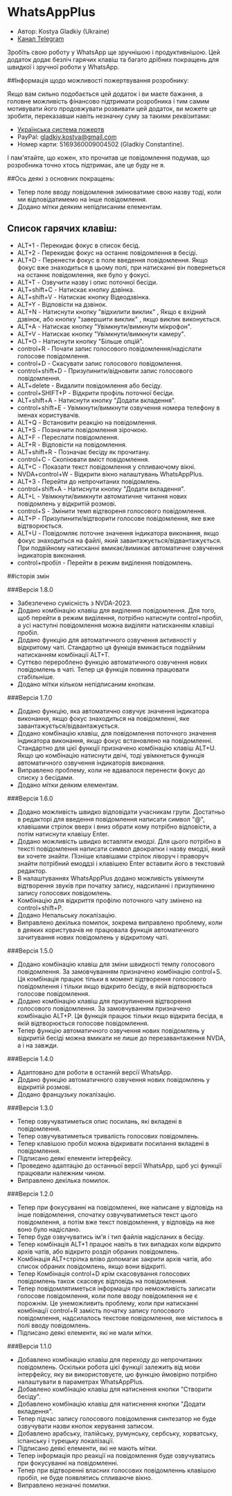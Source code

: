 # WhatsAppPlus

* Автор: Kostya Gladkiy (Ukraine)
* [Канал Telegram](https://t.me/unigramPlus)

Зробіть свою роботу у WhatsApp ще зручнішою і продуктивнішою. Цей додаток додає безліч гарячих клавіш та багато дрібних покращень для швидкої і зручної роботи у WhatsApp.

##Інформація щодо можливості пожертвування розробнику:

Якщо вам сильно подобається цей додаток і ви маєте бажання, а головне можливість фінансово підтримати розробника і тим самим мотивувати його продовжувати розвивати цей додаток, ви можете це зробити, переказавши навіть незначну суму за такими реквізитами:

* [Українська система пожертв](https://unigramplus.diaka.ua/donate)
* PayPal: gladkiy.kostya@gmail.com
* Номер карти: 5169360009004502 (Gladkiy Constantine).

І пам'ятайте, що кожен, хто прочитав це повідомлення подумав, що розробника точно хтось підтримає, але це буду не я.

##Ось деякі з основних покращень:

* Тепер поле вводу повідомлення змінюватиме свою назву тоді, коли ми відповідатимемо на інше повідомлення.
* Додано мітки деяким непідписаним елементам.

## Список гарячих клавіш:

* ALT+1 - Перекидає фокус в список бесід.
* ALT+2 - Перекидає фокус на останнє повідомлення в бесіді.
* ALT+D - Перенести фокус в поле введення повідомлення. Якщо фокус вже знаходиться в цьому полі, при натисканні він повернеться на останнє повідомлення, яке було у фокусі.
* ALT+T - Озвучити назву і опис поточної бесіди.
* ALT+shift+C - Натискає кнопку дзвінка.
* ALT+shift+V - Натискає кнопку Відеодзвінка.
* ALT+Y - Відповісти на дзвінок.
* ALT+N - Натиснути кнопку "відхилити виклик" , Якщо є вхідний дзвінок, або кнопку "завершити виклик" , якщо виклик виконується.
* ALT+A - Натискає кнопку "Увімкнути/вимкнути мікрофон".
* ALT+V - Натискає кнопку "Увімкнути/вимкнути камеру".
* ALT+O - Натиснути кнопку "Більше опцій".
* control+R - Почати запис голосового повідомлення/надіслати голосове повідомлення.
* control+D - Скасувати запис голосового повідомлення.
* control+shift+D - Призупинити/відновити запис голосового повідомлення.
* ALT+delete - Видалити повідомлення або бесіду.
* control+SHIFT+P - Відкрити профіль поточної бесіди.
* ALT+shift+A - Натиснути кнопку "Додати вкладення".
* control+shift+E - Увімкнути/вимкнути озвучення номера телефону в іменах користувачів.
* ALT+Q - Встановити реакцію на повідомлення.
* ALT+S - Позначити повідомлення зірочкою.
* ALT+F - Переслати повідомлення.
* ALT+R - Відповісти на повідомлення.
* ALT+shift+R - Позначає бесіду як прочитану.
* control+C - Скопіювати вміст повідомлення.
* ALT+C - Показати текст повідомлення у спливаючому вікні.
* NVDA+control+W - Відкрити вікно налаштувань WhatsAppPlus.
* ALT+3 - Перейти до непрочитаних повідомлень.
* control+shift+A - Натиснути кнопку "Додати вкладення".
* ALT+L - Увімкнути/вимкнути автоматичне читання нових повідомлень у відкритій розмові.
* control+S - Змінити темп відтвореня голосового повідомлення.
* ALT+P - Призупинити/відтворити голосове повідомлення, яке вже відтворюється.
* ALT+U - Повідомляє поточне значення індикатора виконання, якщо фокус знаходиться на файлі, який завантажується/відвантажується. При подвійному натисканні вмикає/вимикає автоматичне озвучення індикаторів виконання.
* control+пробіл - Перейти в режим виділення повідомлень.

##історія змін

###Версія 1.8.0

* Забезпечено сумісність з NVDA-2023.
* Додано комбінацію клавіш для виділення повідомлення. Для того, щоб перейти в режим виділення, потрібно натиснути control+пробіл, а усі наступні повідомлення можна виділяти натисканням клавіші пробіл.
* Додано функцію для автоматичного озвучення активності у відкритому чаті. Стандартно ця функція вмикається подвійним натисканням комбінації ALT+T.
* Суттєво перероблено функцію автоматичного озвучення нових повідомлень в чаті. Тепер ця функція повинна працювати стабільніше.
* Додано мітки кільком непідписаним кнопкам.

###Версія 1.7.0

* Додано функцію, яка автоматично озвучує значення індикатора виконання, якщо фокус знаходиться на повідомленні, яке завантажується/відвантажується.
* Додано комбінацію клавіш, для повідомлення поточного значення індикатора виконання, якщо фокус встановлено на повідомленні. Стандартно для цієї функції призначено комбінацію клавіш ALT+U. Якщо цю комбінацію натиснути двічі, тоді увімкнеться функція автоматичного озвучення індикаторів виконання.
* Виправлено проблему, коли не вдавалося перенести фокус до списку з бесідами.
* Додано мітки деяким елементам.

###Версія 1.6.0

* Додано можливість швидко відповідати учасникам групи. Достатньо в редакторі для введення повідомлення написати символ "@", клавішами стрілок вверх і вниз обрати кому потрібно відповісти, а потім натиснути клавішу Enter.
* Додано можливість швидко вставляти емодзі. Для цього потрібно в тексті повідомлення написати символ двокрапки і назву емодзі, який ви хочете знайти. Пізніше клавішами стрілок ліворуч і праворуч знайти потрібний емоддзі і клавішею Enter вставити його в текстовий редактор.
* В налаштуваннях WhatsAppPlus додано можливість увімкнути відтворення звуків при початку запису, надсиланні і призупининю запису голосових повідомлень.
* Комбінацію для відкриття профілю поточного чату змінено на control+shift+P.
* Додано Непальську локалізацію.
* Виправлено декілька помилок, зокрема виправлено проблему, коли в деяких користувачів не працювала функція автоматичного зачитування нових повідомлень у відкритому чаті.

###Версія 1.5.0

* Додано комбінацію клавіш для зміни швидкості темпу голосового повідомлення. За замовчуванням призначено комбінацію control+S. Ця комбінація працює тільки в момент відтворення голосового повідомлення і тільки якщо відкрито бесіду, в якій відтворюється голосове повідомлення.
* Додано комбінацію клавіш для призупинення відтворення голосового повідомлення. За замовчуванням призначено комбінацію ALT+P. Ця функція працює тільки якщо відкрита бесіда, в якій відтворюється голосове повідомлення.
* Тепер функцію автоматичного озвучення нових повідомлень у відкритій бесіді можна вмикати не лише до перезавантаження NVDA, а і на завжди.

###Версія 1.4.0

* Адаптовано для роботи в останній версії WhatsApp.
* Додано функцію автоматичного озвучення нових повідомлень у відкритій розмові.
* Додано французьку локалізацію.

###Версія 1.3.0

* Тепер озвучуватиметься опис посилань, які вкладені в повідомлення.
* Тепер озвучуватиметься тривалість голосових повідомлень.
* Тепер клавішою пробіл можна відкривати посилання вкладені в повідомлення.
* Підписано деякі елементи інтерфейсу.
* Проведено адаптацію до останньої версії WhatsApp, щоб усі функції працювали належним чином.
* Виправлено декілька помилок.

###Версія 1.2.0

* Тепер при фокусуванні на повідомленні, яке написане у відповідь на інше повідомлення, спочатку озвучуватиметься текст цього повідомлення, а потім вже текст повідомлення, у відповідь на яке воно було надіслано.
* Тепер буде озвучуватись ім'я і тип файлів надісланих в бесіду.
* Тепер комбінація ALT+1 працює навіть в тих випадках коли відкрито архів чатів, або відкрито розділ обраних повідомлень.
* Комбінація ALT+стрілка вліво допомагає закрити архів чатів, або список обраних повідомлень, якщо вони відкриті.
* Тепер Комбінація control+D крім скасовування голосових повідомлень також скасовує відповідь на повідомлення.
* Тепер повідомлятиметься інформація про неможливість записати голосове повідомлення, коли поле вводу повідомлення не є порожнім. Це унеможливить проблему, коли при натисканні комбінації control+R замість початку запису голосового повідомлення, надсилалось текстове повідомлення, яке містилось в полі вводу повідомлень.
* Підписано деякі елементи, які не мали мітки.

###Версія 1.1.0

* Добавлено комбінацію клавіш для переходу до непрочитаних повідомлень. Оскільки робота цієї функції залежить від мови інтерфейсу, яку ви використовуєте, цю функцію ймовірно потрібно налаштувати в параметрах WhatsAppPlus.
* Добавлено комбінацію клавіш для натиснення кнопки "Створити бесіду".
* Добавлено комбінацію клавіш для натиснення кнопки "Додати вкладення".
* Тепер підчас запису голосового повідомлення синтезатор не буде озвучувати назви кнопок керування записом.
* Добавлено арабську, італійську, румунську, сербську, хорватську, іспанську і турецьку локалізації.
* Підписано деякі елементи, які не мають мітки.
* Тепер інформація про реакції на повідомлення буде озвучуватись при фокусуванні на повідомленні.
* Тепер при відтворенні власних голосових повідомленнь клавішою пробіл, не буде появлятись спливаюче вікно.
* Виправлено незначні помилки.